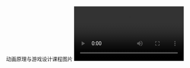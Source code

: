 动画原理与游戏设计课程图片
<video id="video" controls="" preload="none">
      <source id="avi" src="https://github.com/lossatsea/test/edit/master/images/PAOGD/0001-0075.avi" type="video/avi">
      </video>
